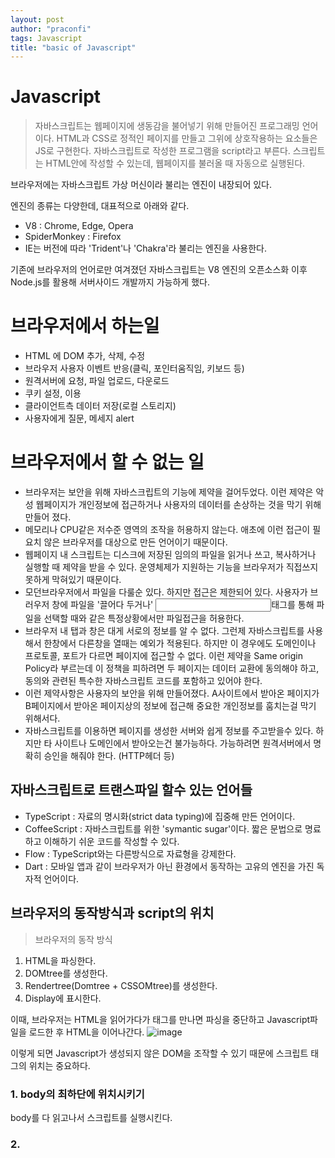 ```yaml
---
layout: post
author: "praconfi"
tags: Javascript 
title: "basic of Javascript"
---
```


# Javascript

> 자바스크립트는 웹페이지에 생동감을 불어넣기 위해 만들어진 프로그래밍 언어이다.
HTML과 CSS로 정적인 페이지를 만들고 그위에 상호작용하는 요소들은 JS로 구현한다.
자바스크립트로 작성한 프로그램을 script라고 부른다. 스크립트는 HTML안에 작성할 수 있는데, 웹페이지를 불러올 때 자동으로 실행된다.

브라우저에는 자바스크립트 가상 머신이라 불리는 엔진이 내장되어 있다. 

엔진의 종류는 다양한데, 대표적으로 아래와 같다.

- V8 : Chrome, Edge, Opera
- SpiderMonkey : Firefox
- IE는 버전에 따라 'Trident'나 'Chakra'라 불리는 엔진을 사용한다.

기존에 브라우저의 언어로만 여겨졌던 자바스크립트는 V8 엔진의 오픈소스화 이후 Node.js를 활용해 서버사이드 개발까지 가능하게 했다. 

# 브라우저에서 하는일

- HTML 에 DOM 추가, 삭제, 수정
- 브라우저 사용자 이벤트 반응(클릭, 포인터움직임, 키보드 등)
- 원격서버에 요청, 파일 업로드, 다운로드
- 쿠키 설정, 이용
- 클라이언트측 데이터 저장(로컬 스토리지)
- 사용자에게 질문, 메세지 alert

# 브라우저에서 할 수 없는 일

- 브라우저는 보안을 위해 자바스크립트의 기능에 제약을 걸어두었다. 이런 제약은 악성 웹페이지가 개인정보에 접근하거나 사용자의 데이터를 손상하는 것을 막기 위해 만들어 졌다.
- 메모리나 CPU같은 저수준 영역의 조작을 허용하지 않는다. 애초에 이런 접근이 필요치 않은 브라우저를 대상으로 만든 언어이기 때문이다.
- 웹페이지 내 스크립트는 디스크에 저장된 임의의 파일을 읽거나 쓰고, 복사하거나 실행할 때 제약을 받을 수 있다. 운영체제가 지원하는 기능을 브라우저가 직접쓰지 못하게 막혀있기 때문이다.
- 모던브라우저에서 파일을 다룰순 있다. 하지만 접근은 제한되어 있다. 사용자가 브러우저 창에 파일을 '끌어다 두거나' <input>태그를 통해 파일을 선택할 때와 같은 특정상황에서만 파일접근을 허용한다.
- 브라우저 내 탭과 창은 대게 서로의 정보를 알 수 없다. 그런제 자바스크립트를 사용해서 한창에서 다른창을 열때는 예외가 적용된다. 하지만 이 경우에도 도메인이나 프로토콜, 포트가 다르면 페이지에 접근할 수 없다. 이런 제약을 Same origin Policy라 부르는데 이 정책을 피하려면 두 페이지는 데이터 교환에 동의해야 하고, 동의와 관련된 특수한 자바스크립트 코드를 포함하고 있어야 한다.
- 이런 제약사항은 사용자의 보안을 위해 만들어졌다. A사이트에서 받아온 페이지가 B페이지에서 받아온 페이지상의 정보에 접근해 중요한 개인정보를 훔치는걸 막기 위해서다.
- 자바스크립트를 이용하면 페이지를 생성한 서버와 쉽게 정보를 주고받을수 있다. 하지만 타 사이트나 도메인에서 받아오는건 불가능하다. 가능하려면 원격서버에서 명확히 승인을 해줘야 한다. (HTTP헤더 등)

## 자바스크립트로 트랜스파일 할수 있는 언어들

- TypeScript : 자료의 명시화(strict data typing)에 집중해 만든 언어이다.
- CoffeeScript : 자바스크립트를 위한 'symantic sugar'이다. 짧은 문법으로 명료하고 이해하기 쉬운 코드를 작성할 수 있다.
- Flow : TypeScript와는 다른방식으로 자료형을 강제한다.
- Dart : 모바일 앱과 같이 브라우저가 아닌 환경에서 동작하는 고유의 엔진을 가진 독자적 언어이다.

## 브라우저의 동작방식과 script의 위치

>브라우저의 동작 방식
1. HTML을 파싱한다.
2. DOMtree를 생성한다.
3. Rendertree(Domtree + CSSOMtree)를 생성한다.
4. Display에 표시한다.

이때, 브라우저는 HTML을 읽어가다가 <scrpit> 태그를 만나면 파싱을 중단하고 Javascript파일을 로드한 후 HTML을 이어나간다. 
![image](https://user-images.githubusercontent.com/64571546/111636028-7312ec00-883b-11eb-93fc-09cb05c1028d.png)

이렇게 되면 Javascript가 생성되지 않은 DOM을 조작할 수 있기 때문에 스크립트 태그의 위치는 중요하다.
  
### 1. body의 최하단에 위치시키기 
  body를 다 읽고나서 스크립트를 실행시킨다.
### 2. <script defer src="script.js">
  defer 속성이 더해진 script는 html파싱이 완료된후 실행된다.
  ![image](https://user-images.githubusercontent.com/64571546/111636511-e9175300-883b-11eb-8296-90821d943c3e.png)
  
### 3. DOMContentLoaded, onload
  - DOMContentLoaded: DOM 생성이 끝난 후
  - onload: 문서에 포함된 모든 콘텐츠(...img, css)이 로드된 후

  ```
  <script>
    	// window.onload가 가장 앞에 위치!
        window.onload = function(){
            console.log("afterwindowload");
            var target = document.querySelector("#test");
            console.log(target);
        }
		// DOMContentLoaded가 두번째에 위치!
        document.addEventListener("DOMContentLoaded", function() {
            console.log("afterdomload");
            var target = document.querySelector('#test');
            console.log(target);
        });
		// 일반 script 코드가 가장 끝에 위치
        console.log("바로시작")
        var target = document.querySelector('#test');
        console.log(target);
    </script>
  ```
  ![image](https://user-images.githubusercontent.com/64571546/111636693-0fd58980-883c-11eb-9b02-cb30f0bd0949.png)


출처 : [https://ko.javascript.info/intro](https://ko.javascript.info/intro)


